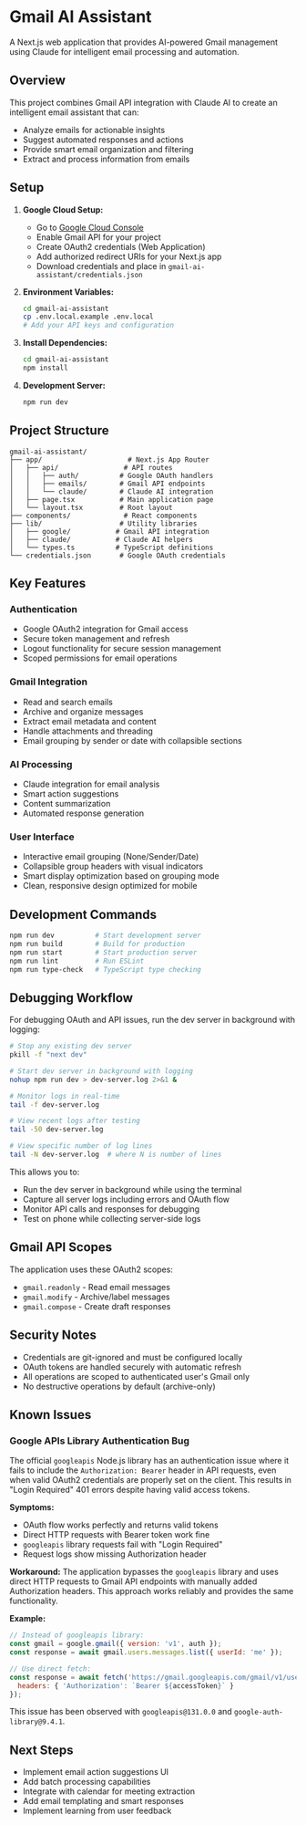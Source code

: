 # Gmail AI Assistant

A Next.js web application that provides AI-powered Gmail management using Claude for intelligent email processing and automation.

## Overview

This project combines Gmail API integration with Claude AI to create an intelligent email assistant that can:
- Analyze emails for actionable insights
- Suggest automated responses and actions
- Provide smart email organization and filtering
- Extract and process information from emails

## Setup

1. **Google Cloud Setup:**
   - Go to [Google Cloud Console](https://console.cloud.google.com/)
   - Enable Gmail API for your project
   - Create OAuth2 credentials (Web Application)
   - Add authorized redirect URIs for your Next.js app
   - Download credentials and place in `gmail-ai-assistant/credentials.json`

2. **Environment Variables:**
   ```bash
   cd gmail-ai-assistant
   cp .env.local.example .env.local
   # Add your API keys and configuration
   ```

3. **Install Dependencies:**
   ```bash
   cd gmail-ai-assistant
   npm install
   ```

4. **Development Server:**
   ```bash
   npm run dev
   ```

## Project Structure

```
gmail-ai-assistant/
├── app/                     # Next.js App Router
│   ├── api/                # API routes
│   │   ├── auth/          # Google OAuth handlers
│   │   ├── emails/        # Gmail API endpoints
│   │   └── claude/        # Claude AI integration
│   ├── page.tsx           # Main application page
│   └── layout.tsx         # Root layout
├── components/             # React components
├── lib/                   # Utility libraries
│   ├── google/           # Gmail API integration
│   ├── claude/           # Claude AI helpers
│   └── types.ts          # TypeScript definitions
└── credentials.json       # Google OAuth credentials
```

## Key Features

### Authentication
- Google OAuth2 integration for Gmail access
- Secure token management and refresh
- Logout functionality for secure session management
- Scoped permissions for email operations

### Gmail Integration  
- Read and search emails
- Archive and organize messages
- Extract email metadata and content
- Handle attachments and threading
- Email grouping by sender or date with collapsible sections

### AI Processing
- Claude integration for email analysis
- Smart action suggestions
- Content summarization
- Automated response generation

### User Interface
- Interactive email grouping (None/Sender/Date)
- Collapsible group headers with visual indicators
- Smart display optimization based on grouping mode
- Clean, responsive design optimized for mobile

## Development Commands

```bash
npm run dev          # Start development server
npm run build        # Build for production
npm run start        # Start production server
npm run lint         # Run ESLint
npm run type-check   # TypeScript type checking
```

## Debugging Workflow

For debugging OAuth and API issues, run the dev server in background with logging:

```bash
# Stop any existing dev server
pkill -f "next dev"

# Start dev server in background with logging
nohup npm run dev > dev-server.log 2>&1 &

# Monitor logs in real-time
tail -f dev-server.log

# View recent logs after testing
tail -50 dev-server.log

# View specific number of log lines
tail -N dev-server.log  # where N is number of lines
```

This allows you to:
- Run the dev server in background while using the terminal
- Capture all server logs including errors and OAuth flow
- Monitor API calls and responses for debugging
- Test on phone while collecting server-side logs

## Gmail API Scopes

The application uses these OAuth2 scopes:
- `gmail.readonly` - Read email messages
- `gmail.modify` - Archive/label messages
- `gmail.compose` - Create draft responses

## Security Notes

- Credentials are git-ignored and must be configured locally
- OAuth tokens are handled securely with automatic refresh
- All operations are scoped to authenticated user's Gmail only
- No destructive operations by default (archive-only)

## Known Issues

### Google APIs Library Authentication Bug

The official `googleapis` Node.js library has an authentication issue where it fails to include the `Authorization: Bearer` header in API requests, even when valid OAuth2 credentials are properly set on the client. This results in "Login Required" 401 errors despite having valid access tokens.

**Symptoms:**
- OAuth flow works perfectly and returns valid tokens
- Direct HTTP requests with Bearer token work fine
- `googleapis` library requests fail with "Login Required"
- Request logs show missing Authorization header

**Workaround:**
The application bypasses the `googleapis` library and uses direct HTTP requests to Gmail API endpoints with manually added Authorization headers. This approach works reliably and provides the same functionality.

**Example:**
```javascript
// Instead of googleapis library:
const gmail = google.gmail({ version: 'v1', auth });
const response = await gmail.users.messages.list({ userId: 'me' });

// Use direct fetch:
const response = await fetch('https://gmail.googleapis.com/gmail/v1/users/me/messages', {
  headers: { 'Authorization': `Bearer ${accessToken}` }
});
```

This issue has been observed with `googleapis@131.0.0` and `google-auth-library@9.4.1`.

## Next Steps

- Implement email action suggestions UI
- Add batch processing capabilities  
- Integrate with calendar for meeting extraction
- Add email templating and smart responses
- Implement learning from user feedback